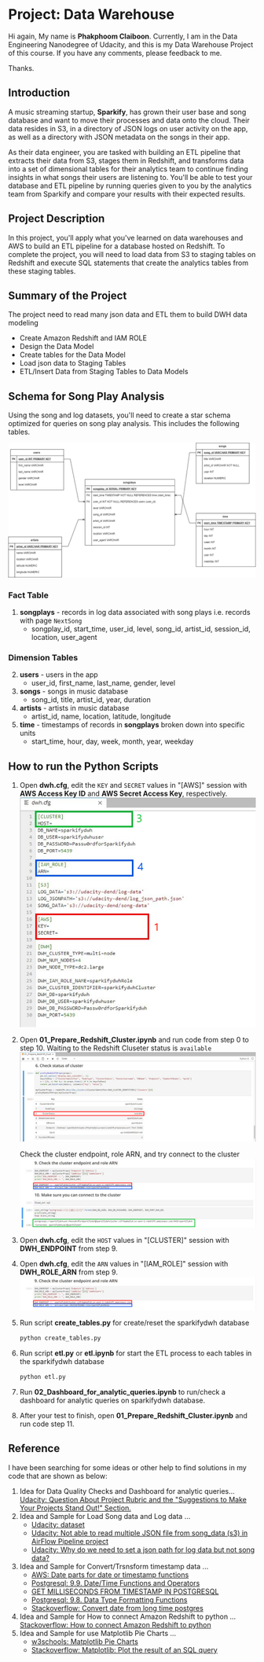 # Project: Data Warehouse

Hi again, My name is **Phakphoom Claiboon**. Currently, I am in the Data Engineering Nanodegree of Udacity, and this is my Data Warehouse Project of this course.
If you have any comments, please feedback to me.

Thanks.

## Introduction
A music streaming startup, **Sparkify**, has grown their user base and song database and want to move their processes and data onto the cloud. Their data resides in S3, in a directory of JSON logs on user activity on the app, as well as a directory with JSON metadata on the songs in their app.

As their data engineer, you are tasked with building an ETL pipeline that extracts their data from S3, stages them in Redshift, and transforms data into a set of dimensional tables for their analytics team to continue finding insights in what songs their users are listening to. You'll be able to test your database and ETL pipeline by running queries given to you by the analytics team from Sparkify and compare your results with their expected results.

## Project Description
In this project, you'll apply what you've learned on data warehouses and AWS to build an ETL pipeline for a database hosted on Redshift. To complete the project, you will need to load data from S3 to staging tables on Redshift and execute SQL statements that create the analytics tables from these staging tables.


## Summary of the Project
The project need to read many json data and ETL them to build DWH data modeling
- Create Amazon Redshift and IAM ROLE
- Design the Data Model
- Create tables for the Data Model
- Load json data to Staging Tables
- ETL/Insert Data from Staging Tables to Data Models

## Schema for Song Play Analysis
Using the song and log datasets, you'll need to create a star schema optimized for queries on song play analysis. This includes the following tables.

![Sparkify_DW_Design](images/Sparkify_DW_Design.drawio.png)

### Fact Table
1. **songplays** - records in log data associated with song plays i.e. records with page `NextSong`
    - songplay_id, start_time, user_id, level, song_id, artist_id, session_id, location, user_agent

### Dimension Tables
2. **users** - users in the app
    - user_id, first_name, last_name, gender, level
3. **songs** - songs in music database
    - song_id, title, artist_id, year, duration
4. **artists** - artists in music database
    - artist_id, name, location, latitude, longitude
5. **time** - timestamps of records in **songplays** broken down into specific units
    - start_time, hour, day, week, month, year, weekday

## How to run the Python Scripts

1. Open **dwh.cfg**, edit the `KEY` and `SECRET` values in "[AWS]" session with **AWS Access Key ID** and **AWS Secret Access Key**, respectively.
![1_dwh_cfg_prepare1](images/1_dwh_cfg_prepare1.png)


2. Open **01_Prepare_Redshift_Cluster.ipynb** and run code from step 0 to step 10. 
    Waiting to the Redshift Cluseter status is `available`
![2_check_status_cluster1](images/2_check_status_cluster1.png)


    Check the cluster endpoint, role ARN, and try connect to the cluster
![3_check_endpoint_role_connection1](images/3_check_endpoint_role_connection1.png)


3. Open **dwh.cfg**, edit the `HOST` values in "[CLUSTER]" session with **DWH_ENDPOINT** from step 9.
4. Open **dwh.cfg**, edit the `ARN` values in "[IAM_ROLE]" session with **DWH_ROLE_ARN** from step 9.
![4_check_endpoint_role_1](images/4_check_endpoint_role_1.png)


5. Run script **create_tables.py** for create/reset the sparkifydwh database

    ``` bash
    python create_tables.py
    ```


6. Run script **etl.py** or **etl.ipynb** for start the ETL process to each tables in the sparkifydwh database

    ``` bash
    python etl.py
    ```


7. Run **02_Dashboard_for_analytic_queries.ipynb** to run/check a dashboard for analytic queries on sparkifydwh database.

8. After your test to finish, open **01_Prepare_Redshift_Cluster.ipynb** and run code step 11. 

## Reference

I have been searching for some ideas or other help to find solutions in my code that are shown as below:

1. Idea for Data Quality Checks and Dashboard for analytic queries... [Udacity: Question About Project Rubric and the "Suggestions to Make Your Projects Stand Out!" Section.](https://knowledge.udacity.com/questions/167872)
2. Idea and Sample for Load Song data and Log data ... 
    - [Udacity: dataset](https://knowledge.udacity.com/questions/672637)
    - [Udacity: Not able to read multiple JSON file from song_data (s3) in AirFlow Pipeline project](https://knowledge.udacity.com/questions/51254)
    - [Udacity: Why do we need to set a json path for log data but not song data?](https://knowledge.udacity.com/questions/144884)
3. Idea and Sample for Convert/Trsnsform timestamp data ... 
    - [AWS: Date parts for date or timestamp functions](https://docs.aws.amazon.com/redshift/latest/dg/r_Dateparts_for_datetime_functions.html)
    - [Postgresql: 9.9. Date/Time Functions and Operators](https://www.postgresql.org/docs/10/functions-datetime.html#FUNCTIONS-DATETIME-TABLE)
    - [GET MILLISECONDS FROM TIMESTAMP IN POSTGRESQL](https://www.datasciencemadesimple.com/get-milliseconds-from-timestamp-in-postgresql/)
    - [Postgresql: 9.8. Data Type Formatting Functions](https://www.postgresql.org/docs/10/functions-formatting.html)
    - [Stackoverflow: Convert date from long time postgres](https://stackoverflow.com/questions/7872720/convert-date-from-long-time-postgres)
4. Idea and Sample for How to connect Amazon Redshift to python ... [Stackoverflow: How to connect Amazon Redshift to python](https://stackoverflow.com/questions/45212281/how-to-connect-amazon-redshift-to-python/45213674)
5. Idea and Sample for use Matplotlib Pie Charts ... 
    - [w3schools: Matplotlib Pie Charts](https://www.w3schools.com/python/matplotlib_pie_charts.asp)
    - [Stackoverflow: Matplotlib: Plot the result of an SQL query](https://stackoverflow.com/questions/30979962/matplotlib-plot-the-result-of-an-sql-query)